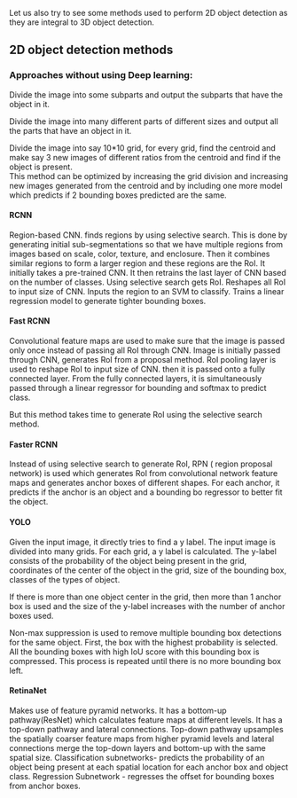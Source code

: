 Let us also try to see some methods used to perform 2D object detection as they are integral to 3D object detection.

## 2D object detection methods

### Approaches without using Deep learning:

Divide the image into some subparts and output the subparts that have the object in it.

Divide the image into many different parts of different sizes and output all the parts that have an object in it.

Divide the image into say 10*10 grid, for every grid, find the centroid and make say 3 new images of different ratios from the centroid and find if the object is present.<br>
This method can be optimized by increasing the grid division and increasing new images generated from the centroid and by including one more model which predicts if 2 bounding boxes predicted are the same.




#### RCNN
Region-based CNN. finds regions by using selective search. This is done by generating initial sub-segmentations so that we have multiple regions from images based on scale, color, texture, and enclosure. Then it combines similar regions to form a larger region and these regions are the RoI.
It initially takes a pre-trained CNN. It then retrains the last layer of CNN based on the number of classes.
Using selective search gets RoI. Reshapes all RoI to input size of CNN.
Inputs the region to an SVM to classify.
Trains a linear regression model to generate tighter bounding boxes.

#### Fast RCNN
Convolutional feature maps are used to make sure that the image is passed only once instead of passing all RoI through CNN.
Image is initially passed through CNN, generates RoI from a proposal method.
RoI pooling layer is used to reshape RoI to input size of CNN. then it is passed onto a fully connected layer.
From the fully connected layers, it is simultaneously passed through a linear regressor for bounding and softmax to predict class.

But this method takes time to generate RoI using the selective search method.

#### Faster RCNN
Instead of using selective search to generate RoI, RPN ( region proposal network) is used which generates RoI from convolutional network feature maps and generates anchor boxes of different shapes.
For each anchor, it predicts if the anchor is an object and a bounding bo regressor to better fit the object.

#### YOLO
Given the input image, it directly tries to find a y label. 
The input image is divided into many grids. For each grid, a y label is calculated.
The y-label consists of the probability of the object being present in the grid, coordinates of the center of the object in the grid, size of the bounding box, classes of the types of object.

If there is more than one object center in the grid, then more than 1 anchor box is used and the size of the y-label increases with the number of anchor boxes used.

Non-max suppression is used to remove multiple bounding box detections for the same object. First, the box with the highest probability is selected. All the bounding boxes with high IoU score with this bounding box is compressed. This process is repeated until there is no more bounding box left.


#### RetinaNet
Makes use of feature pyramid networks. It has a bottom-up pathway(ResNet) which calculates feature maps at different levels. 
It has a top-down pathway and lateral connections. Top-down pathway upsamples the spatially coarser feature maps from higher pyramid levels and lateral connections merge the top-down layers and bottom-up with the same spatial size.
Classification subnetworks- predicts the probability of an object being present at each spatial location for each anchor box and object class.
Regression Subnetwork - regresses the offset for bounding boxes from anchor boxes.
